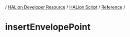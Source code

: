 / [HALion Developer Resource](../..//HALion-Developer-Resource.md) / [HALion Script](./HALion-Script.md) / [Reference](./Reference.md) /

# insertEnvelopePoint
